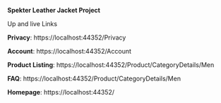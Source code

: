 **Spekter Leather Jacket Project**


Up and live Links

**Privacy**: https://localhost:44352/Privacy

**Account**: https://localhost:44352/Account

**Product Listing**: https://localhost:44352/Product/CategoryDetails/Men

**FAQ**:  https://localhost:44352/Product/CategoryDetails/Men

**Homepage**: https://localhost:44352/